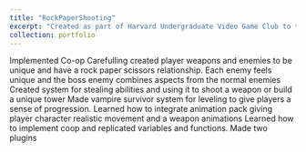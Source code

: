 ```yaml
---
title: "RockPaperShooting"
excerpt: "Created as part of Harvard Undergraduate Video Game Club to teach members a variety of aspects of game development. Meshes many different parts of games together, including Kirby, rock paper scissors and Vampire Survivors.<br/><img src='/images/500x300.png'>"
collection: portfolio
---
```


Implemented Co-op
Carefulling created player weapons and enemies to be unique and have a rock paper scissors relationship. Each enemy feels unique and the boss enemy combines aspects from the normal enemies
Created system for stealing abilities and using it to shoot a weapon or build a unique tower
Made vampire survivor system for leveling to give players a sense of progression.
Learned how to integrate animation pack giving player character realistic movement and a weapon animations
Learned how to implement coop and replicated variables and functions.
Made two plugins

